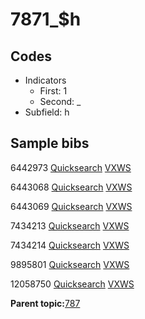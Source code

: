 # 7871\_$h

## Codes

-   Indicators
    -   First: 1
    -   Second: \_
-   Subfield: h

## Sample bibs

6442973 [Quicksearch](https://search.library.yale.edu/catalog/6442973) [VXWS](http://prodorbis.library.yale.edu:7014/vxws/GetHoldingsService?bibId=6442973)

6443068 [Quicksearch](https://search.library.yale.edu/catalog/6443068) [VXWS](http://prodorbis.library.yale.edu:7014/vxws/GetHoldingsService?bibId=6443068)

6443069 [Quicksearch](https://search.library.yale.edu/catalog/6443069) [VXWS](http://prodorbis.library.yale.edu:7014/vxws/GetHoldingsService?bibId=6443069)

7434213 [Quicksearch](https://search.library.yale.edu/catalog/7434213) [VXWS](http://prodorbis.library.yale.edu:7014/vxws/GetHoldingsService?bibId=7434213)

7434214 [Quicksearch](https://search.library.yale.edu/catalog/7434214) [VXWS](http://prodorbis.library.yale.edu:7014/vxws/GetHoldingsService?bibId=7434214)

9895801 [Quicksearch](https://search.library.yale.edu/catalog/9895801) [VXWS](http://prodorbis.library.yale.edu:7014/vxws/GetHoldingsService?bibId=9895801)

12058750 [Quicksearch](https://search.library.yale.edu/catalog/12058750) [VXWS](http://prodorbis.library.yale.edu:7014/vxws/GetHoldingsService?bibId=12058750)

**Parent topic:**[787](../../tags/787/787.md)

